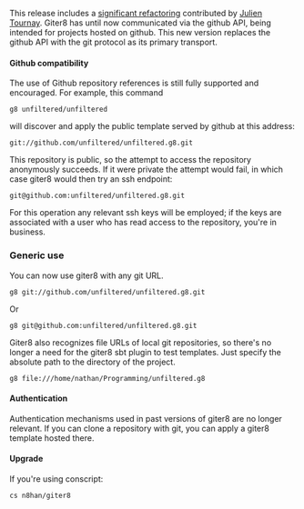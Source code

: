 This release includes a [significant refactoring][pull] contributed by
[Julien Tournay][jto]. Giter8 has until now communicated via the
github API, being intended for projects hosted on github. This new
version replaces the github API with the git protocol as its primary
transport.

#### Github compatibility

The use of Github repository references is still fully supported and
encouraged. For example, this command

    g8 unfiltered/unfiltered

will discover and apply the public template served by github at this
address:

    git://github.com/unfiltered/unfiltered.g8.git

This repository is public, so the attempt to access the repository
anonymously succeeds. If it were private the attempt would fail, in
which case giter8 would then try an ssh endpoint:

    git@github.com:unfiltered/unfiltered.g8.git

For this operation any relevant ssh keys will be employed; if the keys
are associated with a user who has read access to the repository,
you're in business.

### Generic use

You can now use giter8 with any git URL.

    g8 git://github.com/unfiltered/unfiltered.g8.git

Or

    g8 git@github.com:unfiltered/unfiltered.g8.git

Giter8 also recognizes file URLs of local git repositories, so there's
no longer a need for the giter8 sbt plugin to test templates. Just
specify the absolute path to the directory of the project.

    g8 file:///home/nathan/Programming/unfiltered.g8

#### Authentication

Authentication mechanisms used in past versions of giter8 are no
longer relevant. If you can clone a repository with git, you can apply
a giter8 template hosted there.

#### Upgrade

If you're using conscript:

    cs n8han/giter8

[jto]: https://twitter.com/skaalf
[pull]: https://github.com/n8han/giter8/pull/64
[jgit]: http://www.eclipse.org/jgit/

